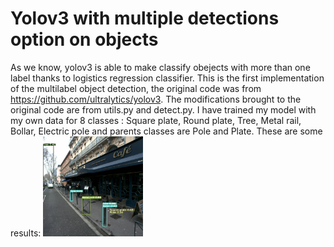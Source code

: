# Yolov3 with multiple detections option on objects
As we know, yolov3 is able to make classify obejects with more than one label thanks to logistics regression classifier.
This is the first implementation of the multilabel object detection, the original code was from https://github.com/ultralytics/yolov3.
The modifications brought to the original code are from utils.py and detect.py.
I have trained my model with my own data for 8 classes : Square plate, Round plate, Tree, Metal rail, Bollar, Electric pole and parents classes are Pole and Plate.
These are some results:
<img src="https://github.com/herybala/yolov3-multilabel-detections/blob/master/output/det1.jpg" height="160" width="160">
